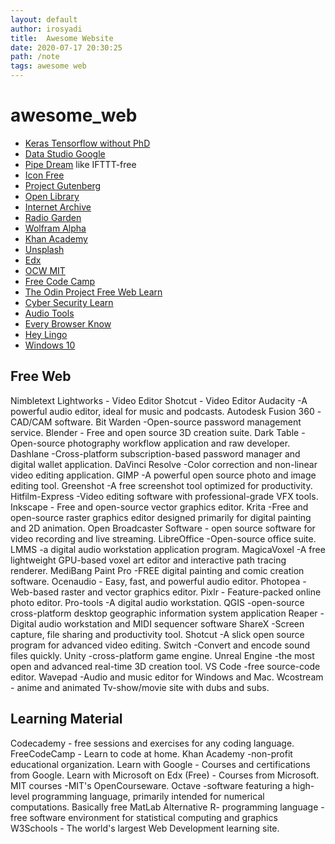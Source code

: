 ```yaml
---
layout: default
author: irosyadi
title:  Awesome Website
date: 2020-07-17 20:30:25
path: /note
tags: awesome web
---
```


# awesome_web
- [Keras Tensorflow without PhD](https://codelabs.developers.google.com/codelabs/cloud-tensorflow-mnist/#0)
- [Data Studio Google](https://datastudio.google.com/navigation/reporting)
- [Pipe Dream](https://pipedream.com/) like IFTTT-free
- [Icon Free](https://thenounproject.com/)
- [Project Gutenberg](http://www.gutenberg.org/)
- [Open Library](https://openlibrary.org/)
- [Internet Archive](https://archive.org/)
- [Radio Garden](https://radio.garden/)
- [Wolfram Alpha](https://www.wolframalpha.com/)
- [Khan Academy](https://www.khanacademy.org/)
- [Unsplash](https://unsplash.com/)
- [Edx](https://www.edx.org/)
- [OCW MIT](https://ocw.mit.edu/index.htm)
- [Free Code Camp](https://www.freecodecamp.org/)
- [The Odin Project Free Web Learn](https://www.theodinproject.com/)
- [Cyber Security Learn](https://www.cybrary.it/)
- [Audio Tools](https://www.audiotool.com/)
- [Every Browser Know](https://webkay.robinlinus.com/)
- [Hey Lingo](https://www.heylingo.com/)
- [Windows 10](https://www.microsoft.com/en-us/software-download/windows10?ranMID=24542&ranEAID=0JlRymcP1YU&ranSiteID=0JlRymcP1YU-2Q.wr1Dja2ftBm7F47HtmQ&epi=0JlRymcP1YU-2Q.wr1Dja2ftBm7F47HtmQ&irgwc=1&OCID=AID2000142_aff_7593_1243925&tduid=%28ir__kdbi9ct9pckftj3lkk0sohzien2xi1cmxhzm1aks00%29%287593%29%281243925%29%280JlRymcP1YU-2Q.wr1Dja2ftBm7F47HtmQ%29%28%29&irclickid=_kdbi9ct9pckftj3lkk0sohzien2xi1cmxhzm1aks00)


## Free Web

Nimbletext
Lightworks - Video Editor
Shotcut - Video Editor
Audacity -A powerful audio editor, ideal for music and podcasts.
Autodesk Fusion 360 -CAD/CAM software.
Bit Warden -Open-source password management service.
Blender - Free and open source 3D creation suite.
Dark Table - Open-source photography workflow application and raw developer.
Dashlane -Cross-platform subscription-based password manager and digital wallet application.
DaVinci Resolve -Color correction and non-linear video editing application.
GIMP -A powerful open source photo and image editing tool.
Greenshot -A free screenshot tool optimized for productivity.
Hitfilm-Express -Video editing software with professional-grade VFX tools.
Inkscape - Free and open-source vector graphics editor.
Krita -Free and open-source raster graphics editor designed primarily for digital painting and 2D animation.
Open Broadcaster Software - open source software for video recording and live streaming.
LibreOffice -Open-source office suite.
LMMS -a digital audio workstation application program.
MagicaVoxel -A free lightweight GPU-based voxel art editor and interactive path tracing renderer.
MediBang Paint Pro -FREE digital painting and comic creation software.
Ocenaudio - Easy, fast, and powerful audio editor.
Photopea -Web-based raster and vector graphics editor.
Pixlr - Feature-packed online photo editor.
Pro-tools -A digital audio workstation.
QGIS -open-source cross-platform desktop geographic information system application
Reaper -Digital audio workstation and MIDI sequencer software
ShareX -Screen capture, file sharing and productivity tool.
Shotcut -A slick open source program for advanced video editing.
Switch -Convert and encode sound files quickly.
Unity -cross-platform game engine.
Unreal Engine -the most open and advanced real-time 3D creation tool.
VS Code -free source-code editor.
Wavepad -Audio and music editor for Windows and Mac.
Wcostream - anime and animated Tv-show/movie site with dubs and subs.
​
## Learning Material
Codecademy - free sessions and exercises for any coding language.
FreeCodeCamp - Learn to code at home.
Khan Academy -non-profit educational organization.
Learn with Google - Courses and certifications from Google.
Learn with Microsoft on Edx (Free) - Courses from Microsoft.
MIT courses -MIT's OpenCourseware.
Octave -software featuring a high-level programming language, primarily intended for numerical computations. Basically free MatLab Alternative
R- programming language -free software environment for statistical computing and graphics
W3Schools - The world's largest Web Development learning site.

